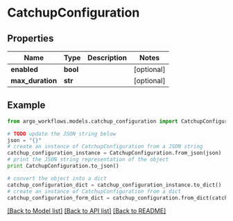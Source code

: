 # CatchupConfiguration


## Properties

Name | Type | Description | Notes
------------ | ------------- | ------------- | -------------
**enabled** | **bool** |  | [optional] 
**max_duration** | **str** |  | [optional] 

## Example

```python
from argo_workflows.models.catchup_configuration import CatchupConfiguration

# TODO update the JSON string below
json = "{}"
# create an instance of CatchupConfiguration from a JSON string
catchup_configuration_instance = CatchupConfiguration.from_json(json)
# print the JSON string representation of the object
print CatchupConfiguration.to_json()

# convert the object into a dict
catchup_configuration_dict = catchup_configuration_instance.to_dict()
# create an instance of CatchupConfiguration from a dict
catchup_configuration_form_dict = catchup_configuration.from_dict(catchup_configuration_dict)
```
[[Back to Model list]](../README.md#documentation-for-models) [[Back to API list]](../README.md#documentation-for-api-endpoints) [[Back to README]](../README.md)


